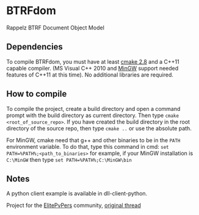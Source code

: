 BTRFdom
=======

Rappelz BTRF Document Object Model

Dependencies
------------

To compile BTRFdom, you must have at least [cmake 2.8](http://www.cmake.org/cmake/resources/software.html) and a C++11 capable compiler. (MS Visual C++ 2010 and [MinGW](http://sourceforge.net/projects/mingw/files/latest/download?source=files) support needed features of C++11 at this time). No additional libraries are required.

How to compile
--------------

To compile the project, create a build directory and open a command prompt with the build directory as current directory. Then type `cmake <root_of_source_repo>`. If you have created the build directory in the root directory of the source repo, then type `cmake ..` or use the absolute path.

For MinGW, cmake need that g++ and other binaries to be in the `PATH` environment variable. To do that, type this command in cmd: `set PATH=%PATH%;<path_to_binaries>` for example, if your MinGW installation is `C:\MinGW` then type `set PATH=%PATH%;C:\MinGW\bin`

Notes
-----

A python client example is available in dll-client-python.

Project for the [ElitePvPers](http://www.elitepvpers.com/forum/rappelz-private-server/) community,
[original thread](http://www.elitepvpers.com/forum/rappelz-private-server/2786335-release-btrf-reader-writer-source.html)